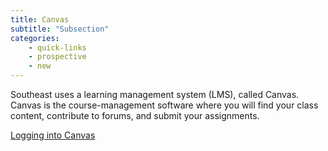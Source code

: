 ```yaml
---
title: Canvas
subtitle: "Subsection"
categories: 
    - quick-links
    - prospective
    - new
---
```

Southeast uses a learning management system (LMS), called Canvas. Canvas is the course-management software where you will find your class content, contribute to forums, and submit your assignments. 

<a href="https://semo.instructure.com/?login_success=1" target="blank">Logging into Canvas</a>